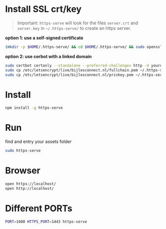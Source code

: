 # Install SSL crt/key

> Important: `https-serve` will look for the files `server.crt` and `server.key` in `~/.https-serve/` to create an https server.

**option 1: use a self-signed certificate**

```bash
(mkdir -p $HOME/.https-serve/ && cd $HOME/.https-serve/ && sudo openssl req -x509 -nodes -days 365 -newkey rsa:2048 -keyout server.key -out server.crt)
```
**option 2: use cerbot with a linked domain**

```bash
sudo certbot certonly --standalone --preferred-challenges http -d yourdomain.com 
sudo cp /etc/letsencrypt/live/bijlesconnect.nl/fullchain.pem ~/.https-serve/server.crt
sudo cp /etc/letsencrypt/live/bijlesconnect.nl/privkey.pem ~/.https-serve/server.key
```


# Install

```bash
npm install -g https-serve
```

# Run

find and entry your assets folder

```bash
sudo https-serve
```

# Browser

```bash
open https://localhost/
open http://localhost/
```

# Different PORTs

```bash
PORT=1080 HTTPS_PORT=1443 https-serve
```
